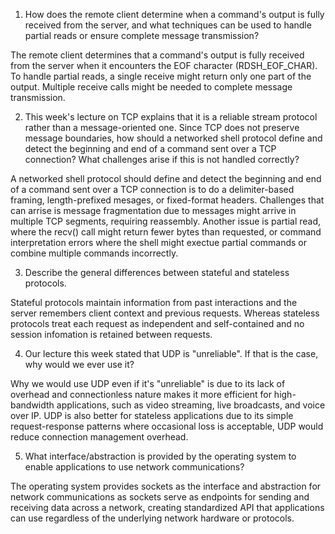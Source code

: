 1. How does the remote client determine when a command's output is fully received from the server, and what techniques can be used to handle partial reads or ensure complete message transmission?

The remote client determines that a command's output is fully received from the server when it encounters the EOF character (RDSH_EOF_CHAR). To handle partial reads, a single receive might return only one part of the output. Multiple receive calls might be needed to complete message transmission.

2. This week's lecture on TCP explains that it is a reliable stream protocol rather than a message-oriented one. Since TCP does not preserve message boundaries, how should a networked shell protocol define and detect the beginning and end of a command sent over a TCP connection? What challenges arise if this is not handled correctly?

A networked shell protocol should define and detect the beginning and end of a command sent over a TCP connection is to do a delimiter-based framing, length-prefixed mesages, or fixed-format headers. Challenges that can arrise is message fragmentation due to messages might arrive in multiple TCP segments, requiring reassembly. Another issue is partial read, where the recv() call might return fewer bytes than requested, or command interpretation errors where the shell might exectue partial commands or combine multiple commands incorrectly. 

3. Describe the general differences between stateful and stateless protocols.

Stateful protocols maintain information from past interactions and the server remembers client context and previous requests. Whereas stateless protocols treat each request as independent and self-contained and no session infomation is retained between requests.

4. Our lecture this week stated that UDP is "unreliable". If that is the case, why would we ever use it?

Why we would use UDP even if it's "unreliable" is due to its lack of overhead and connectionless nature makes it more efficient for high-bandwidth applications, such as video streaming, live broadcasts, and voice over IP. UDP is also better for stateless applications due to its simple request-response patterns where occasional loss is acceptable, UDP would reduce connection management overhead. 

5. What interface/abstraction is provided by the operating system to enable applications to use network communications?

The operating system provides sockets as the interface and abstraction for network communications as sockets serve as endpoints for sending and receiving data across a network, creating standardized API that applications can use regardless of the underlying network hardware or protocols. 